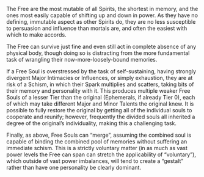 The Free are the most mutable of all Spirits, the shortest in memory, and the ones most easily capable of shifting up and down in power. As they have no defining, immutable aspect as other Spirits do, they are no less susceptible to persuasion and influence than mortals are, and often the easiest with which to make accords. 

The Free can survive just fine and even still act in complete absence of any physical body, though doing so is distracting from the more fundamental task of wrangling their now-more-loosely-bound memories.

If a Free Soul is overstressed by the task of self-sustaining, having strongly divergent Major Intimacies or Influences, or simply exhaustion, they are at risk of a Schism, in which their Spark multiplies and scatters, taking bits of their memory and personality with it. This produces multiple weaker Free Souls of a lesser Tier than the original (Ephemerals, if already Tier 0), each of which may take different Major and Minor Talents the original knew. It is possible to fully restore the original by getting all of the individual souls to cooperate and reunify; however, frequently the divided souls all inherited a degree of the original’s individuality, making this a challenging task.

Finally, as above, Free Souls can “merge”, assuming the combined soul is capable of binding the combined pool of memories without suffering an immediate schism. This is a strictly voluntary matter (in as much as vast power levels the Free can span can stretch the applicability of “voluntary”), which outside of vast power imbalances, will tend to create a “gestalt” rather than have one personality be clearly dominant.